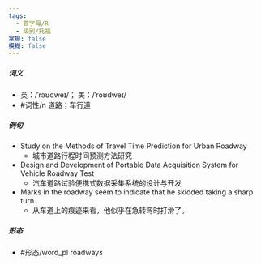 ```yaml
---
tags:
  - 首字母/R
  - 级别/托福
掌握: false
模糊: false
---
```

##### 词义
- 英：/ˈrəʊdweɪ/； 美：/ˈroʊdweɪ/
- #词性/n  道路；车行道
##### 例句
- Study on the Methods of Travel Time Prediction for Urban Roadway
	- 城市道路行程时间预测方法研究
- Design and Development of Portable Data Acquisition System for Vehicle Roadway Test
	- 汽车道路试验便携式数据采集系统的设计与开发
- Marks in the roadway seem to indicate that he skidded taking a sharp turn .
	- 从车道上的痕迹来看，他似乎在急转弯时打滑了。
##### 形态
- #形态/word_pl roadways

